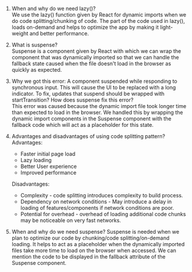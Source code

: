 1. When and why do we need lazy()?  
   We use the lazy() function given by React for dynamic imports when we do code splitting/chunking of code. The part of the code used in lazy(), loads on-demand and helps to optimize the app by making it light-weight and better performance.  

2. What is suspense?  
   Suspense is a component given by React with which we can wrap the component that was dynamically imported so that we can handle the fallback state caused when the file doesn't load in the browser as quickly as expected.  

3. Why we got this error: A component suspended while responding to synchronous input. This will cause the UI to be replaced with a long indicator. To fix, updates that suspend should be wrapped with startTransition? How does suspense fix this error?  
   This error was caused because the dynamic import file took longer time than expected to load in the browser. We handled this by wrapping the dynamic import components in the Suspense component with the fallback code which will act as a placeholder for this state.

4. Advantages and disadvantages of using code splitting pattern?  
   Advantages:  
   - Faster initial page load
   - Lazy loading
   - Better User experience
   - Improved performance

   Disadvantages:
   - Complexity - code splitting introduces complexity to build process.
   - Dependency on network conditions - May introduce a delay in loading of features/components if network conditions are poor.
   - Potential for overhead - overhead of loading additional code chunks may be noticeable on very fast networks.
  
5. When and why do we need suspense?
   Suspense is needed when we plan to optimize our code by chunking/code splitting/on-demand loading. It helps to act as a placeholder when the dynamically imported files take more time to load on the browser when accessed. We can mention the code to be displayed in the fallback attribute of the Suspense component.  
   

